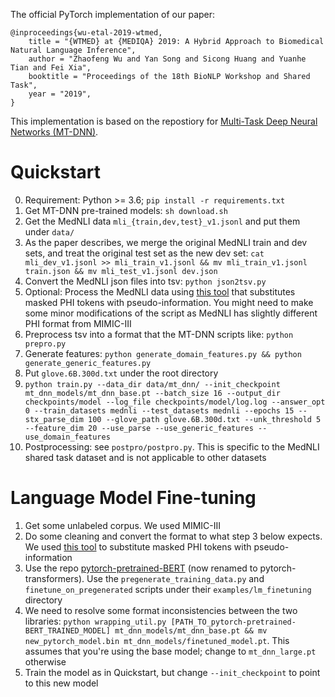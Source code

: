 The official PyTorch implementation of our paper:

```
@inproceedings{wu-etal-2019-wtmed,
    title = "{WTMED} at {MEDIQA} 2019: A Hybrid Approach to Biomedical Natural Language Inference",
    author = "Zhaofeng Wu and Yan Song and Sicong Huang and Yuanhe Tian and Fei Xia",
    booktitle = "Proceedings of the 18th BioNLP Workshop and Shared Task",
    year = "2019",
}
```

This implementation is based on the repostiory for [Multi-Task Deep Neural Networks (MT-DNN)](https://github.com/namisan/mt-dnn).

# Quickstart

0. Requirement: Python >= 3.6; `pip install -r requirements.txt`
1. Get MT-DNN pre-trained models: `sh download.sh`
2. Get the MedNLI data `mli_{train,dev,test}_v1.jsonl` and put them under `data/`
3. As the paper describes, we merge the original MedNLI train and dev sets, and treat the original test set as the new dev set: `cat mli_dev_v1.jsonl >> mli_train_v1.jsonl && mv mli_train_v1.jsonl train.json && mv mli_test_v1.jsonl dev.json`
4. Convert the MedNLI json files into tsv: `python json2tsv.py`
5. Optional: Process the MedNLI data using [this tool](https://github.com/jtourille/mimic-tools) that substitutes masked PHI tokens with pseudo-information. You might need to make some minor modifications of the script as MedNLI has slightly different PHI format from MIMIC-III
6. Preprocess tsv into a format that the MT-DNN scripts like: `python prepro.py`
7. Generate features: `python generate_domain_features.py && python generate_generic_features.py`
8. Put `glove.6B.300d.txt` under the root directory
9. `python train.py --data_dir data/mt_dnn/ --init_checkpoint mt_dnn_models/mt_dnn_base.pt --batch_size 16 --output_dir checkpoints/model --log_file checkpoints/model/log.log --answer_opt 0 --train_datasets mednli --test_datasets mednli --epochs 15 --stx_parse_dim 100 --glove_path glove.6B.300d.txt --unk_threshold 5 --feature_dim 20 --use_parse --use_generic_features --use_domain_features`
10. Postprocessing: see `postpro/postpro.py`. This is specific to the MedNLI shared task dataset and is not applicable to other datasets

# Language Model Fine-tuning

1. Get some unlabeled corpus. We used MIMIC-III
2. Do some cleaning and convert the format to what step 3 below expects. We used [this tool](https://github.com/jtourille/mimic-tools) to substitute masked PHI tokens with pseudo-information
3. Use the repo [pytorch-pretrained-BERT](https://github.com/huggingface/pytorch-pretrained-BERT) (now renamed to pytorch-transformers). Use the `pregenerate_training_data.py` and `finetune_on_pregenerated` scripts under their `examples/lm_finetuning` directory
4. We need to resolve some format inconsistencies between the two libraries: `python wrapping_util.py [PATH_TO_pytorch-pretrained-BERT_TRAINED_MODEL] mt_dnn_models/mt_dnn_base.pt && mv new_pytorch_model.bin mt_dnn_models/finetuned_model.pt`. This assumes that you're using the base model; change to `mt_dnn_large.pt` otherwise
5. Train the model as in Quickstart, but change `--init_checkpoint` to point to this new model
